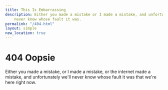 ```yaml
---
title: This Is Embarrassing
description: Either you made a mistake or I made a mistake, and unfortunately we'll
    never know whose fault it was.
permalink: "/404.html"
layout: simple
new_location: true
---
```


# 404 Oopsie

Either you made a mistake, or I made a mistake, or the internet made a mistake, and unfortunately we'll never know whose fault it was that we're here right now.
